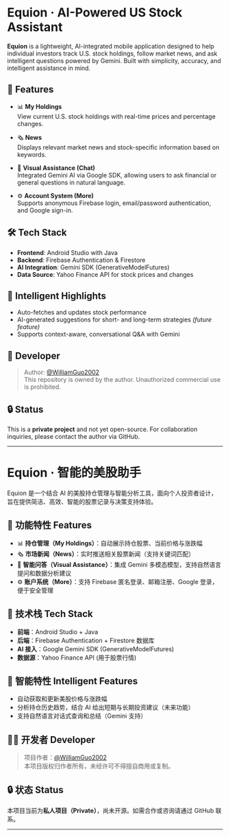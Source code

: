 # Equion · AI-Powered US Stock Assistant

**Equion** is a lightweight, AI-integrated mobile application designed to help individual investors track U.S. stock holdings, follow market news, and ask intelligent questions powered by Gemini. Built with simplicity, accuracy, and intelligent assistance in mind.

## 🧩 Features

- 📊 **My Holdings**  
  View current U.S. stock holdings with real-time prices and percentage changes.

- 🗞 **News**  
  Displays relevant market news and stock-specific information based on keywords.

- 🤖 **Visual Assistance (Chat)**  
  Integrated Gemini AI via Google SDK, allowing users to ask financial or general questions in natural language.

- ⚙️ **Account System (More)**  
  Supports anonymous Firebase login, email/password authentication, and Google sign-in.

## 🛠 Tech Stack

- **Frontend**: Android Studio with Java  
- **Backend**: Firebase Authentication & Firestore  
- **AI Integration**: Gemini SDK (GenerativeModelFutures)  
- **Data Source**: Yahoo Finance API for stock prices and changes

## 🧠 Intelligent Highlights

- Auto-fetches and updates stock performance
- AI-generated suggestions for short- and long-term strategies *(future feature)*
- Supports context-aware, conversational Q&A with Gemini

## 👤 Developer

> Author: [@WilliamGuo2002](https://github.com/WilliamGuo2002)  
> This repository is owned by the author. Unauthorized commercial use is prohibited.

## 🔒 Status

This is a **private project** and not yet open-source. For collaboration inquiries, please contact the author via GitHub.

-----------------------------------------------

# Equion · 智能的美股助手

Equion 是一个结合 AI 的美股持仓管理与智能分析工具，面向个人投资者设计，旨在提供简洁、高效、智能的股票记录与决策支持体验。

## 🧩 功能特性 Features

- 📊 **持仓管理（My Holdings）**：自动展示持仓股票、当前价格与涨跌幅
- 🗞 **市场新闻（News）**：实时推送相关股票新闻（支持关键词匹配）
- 🤖 **智能问答（Visual Assistance）**：集成 Gemini 多模态模型，支持自然语言提问和数据分析建议
- ⚙️ **账户系统（More）**：支持 Firebase 匿名登录、邮箱注册、Google 登录，便于安全管理

## 📱 技术栈 Tech Stack

- **前端**：Android Studio + Java
- **后端**：Firebase Authentication + Firestore 数据库
- **AI 接入**：Google Gemini SDK (GenerativeModelFutures)
- **数据源**：Yahoo Finance API (用于股票行情)

## 🧠 智能特性 Intelligent Features

- 自动获取和更新美股价格与涨跌幅
- 分析持仓历史趋势，结合 AI 给出短期与长期投资建议（未来功能）
- 支持自然语言对话式查询和总结（Gemini 支持）

## 🧑‍💻 开发者 Developer

> 项目作者：[@WilliamGuo2002](https://github.com/WilliamGuo2002)  
> 本项目版权归作者所有，未经许可不得擅自商用或复制。

## 🔒 状态 Status

本项目当前为**私人项目（Private）**，尚未开源。如需合作或咨询请通过 GitHub 联系。

---
